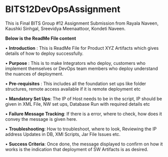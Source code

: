 # BITS12DevOpsAssignment
This is Final BITS Group #12 Assignment Submission from Rayala Naveen, Kaushki Sinhgal, Sreevidya Meenaattoor, Kondeti Naveen. 

**Below is the ReadMe File content**

•	**Introduction** : This is ReadMe File for Product XYZ Artifacts which gives details of how to deploy successfully.

•	**Purpose** : This is to make Integrators who deploy, customers who implement themselves or DevOps team members who deploy understand the nuances of deployment.

•	**Pre-requisites** : This includes all the foundation set ups like folder structures, remote access available if it is remote deployment etc

•	**Mandatory Set Ups**: The IP of Host needs to be in the script, IP should be given in XML File, NW set ups, Database Run with required details etc

•	**Failure Message Tracking**: If there is a error, where to check, how does it convey the message is given here.

•	**Troubleshooting**: How to troubleshoot, where to look, Reviewing the IP address Updates in DB, XMl Scripts, Jar File Issues etc.

•	**Success Criteria**: Once done, the message displayed to confirm on how it works is the indication that deployment of SW Artifacts is as desired.

